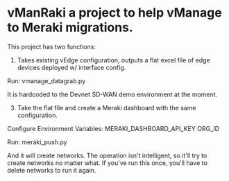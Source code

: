 # vManRaki a project to help vManage to Meraki migrations.

This project has two functions:

1) Takes existing vEdge configuration, outputs a flat excel file of edge devices deployed w/ interface config.

Run:
  vmanage_datagrab.py

It is hardcoded to the Devnet SD-WAN demo environment at the moment.

3) Take the flat file and create a Meraki dashboard with the same configuration.

Configure Environment Variables:
  MERAKI_DASHBOARD_API_KEY
  ORG_ID

Run:
  meraki_push.py

And it will create networks. The operation isn't intelligent, so it'll try to create networks no matter what. If you've run this once, you'll have to delete networks to run it again.
